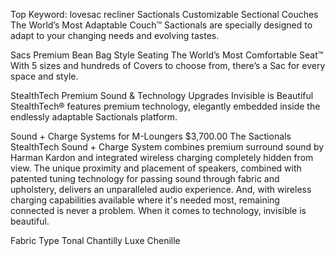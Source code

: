 Top Keyword: lovesac recliner
Sactionals
Customizable Sectional Couches
The World’s Most Adaptable Couch™
Sactionals are specially designed to adapt to your changing needs and evolving tastes.

Sacs
Premium Bean Bag Style Seating
The World’s Most Comfortable Seat™
With 5 sizes and hundreds of Covers to choose from, there’s a Sac for every space and style.

StealthTech
Premium Sound & Technology Upgrades
Invisible is Beautiful
StealthTech® features premium technology, elegantly embedded inside the endlessly adaptable Sactionals platform.

Sound + Charge Systems for M-Loungers
$3,700.00
The Sactionals StealthTech Sound + Charge System combines premium surround sound by Harman Kardon and integrated wireless charging completely hidden from view. The unique proximity and placement of speakers, combined with patented tuning technology for passing sound through fabric and upholstery, delivers an unparalleled audio experience. And, with wireless charging capabilities available where it's needed most, remaining connected is never a problem. When it comes to technology, invisible is beautiful.

Fabric Type
Tonal Chantilly Luxe Chenille